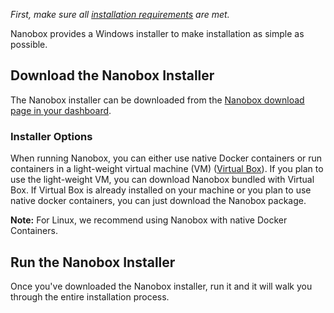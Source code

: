 *First, make sure all [installation requirements](/install/requirements/) are met.*

Nanobox provides a Windows installer to make installation as simple as possible.

## Download the Nanobox Installer
The Nanobox installer can be downloaded from the [Nanobox download page in your dashboard](https://dashboard.nanobox.io/download).

### Installer Options
When running Nanobox, you can either use native Docker containers or run containers in a light-weight virtual machine (VM) ([Virtual Box](https://www.virtualbox.org/)). If you plan to use the light-weight VM, you can download Nanobox bundled with Virtual Box. If Virtual Box is already installed on your machine or you plan to use native docker containers, you can just download the Nanobox package.

**Note:** For Linux, we recommend using Nanobox with native Docker Containers.

## Run the Nanobox Installer
Once you've downloaded the Nanobox installer, run it and it will walk you through the entire installation process.
```

